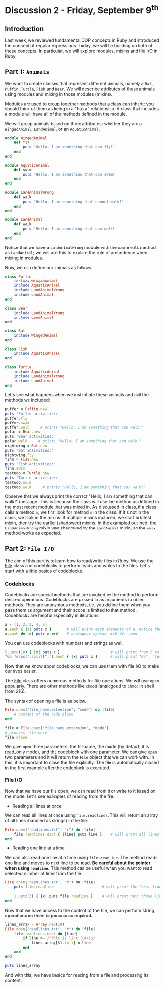 # Discussion 2 - Friday, September 9<sup>th</sup>
 

## Introduction

Last week, we reviewed fundamental OOP concepts in Ruby and introduced the concept of regular expressions. Today, we will be building on both of these concepts. In particular, we will explore modules, mixins and file I/O in Ruby.

## Part 1: `Animals`

We want to create classes that represent different animals, namely a `Bat`, `Puffin`, `Turtle`, `Fish` and `Bear`. We will describe attributes of these animals using modules and mixing in those modules (mixins).

Modules are used to group together methods that a class can inherit: you should think of them as being in a "has a" relationship. A class that includes a module will have all of the methods defined in the module. 

We will group animals based on three attributes: whether they are a `WingedAnimal`, `LandAnimal`, or an `AquaticAnimal`.

```ruby
module WingedAnimal
    def fly
        puts 'Hello, I am something that can fly!'
    end
end

module AquaticAnimal
    def swim
        puts 'Hello, I am something that can swim!'
    end
end

module LandAnimalWrong
    def walk
        puts 'Hello, I am something that cannot walk!'
    end
end

module LandAnimal
    def walk
        puts 'Hello, I am something that can walk!'
    end
end
```

Notice that we have a `LandAnimalWrong` module with the same `walk` method as `LandAnimal`; we will use this to explore the role of precedence when mixing in modules.


Now, we can define our animals as follows:

```ruby
class Puffin
    include WingedAnimal
    include AquaticAnimal
    include LandAnimalWrong
    include LandAnimal 
end

class Bear
    include LandAnimalWrong
    include LandAnimal
end

class Bat
    include WingedAnimal
end

class Fish
    include AquaticAnimal
end

class Turtle
    include AquaticAnimal
    include LandAnimalWrong
    include LandAnimal
end
```

Let's see what happens when we instantiate these animals and call the methods we included:

```ruby
puffer = Puffin.new
puts 'Puffin activities:'
puffer.fly
puffer.swim
puffer.walk     # prints "Hello, I am something that can walk!"
polar = Bear.new
puts 'Bear activities:'
polar.walk     # prints "Hello, I am something that can walk!"
nightwing = Bat.new
puts 'Bat activities:'
nightwing.fly
finn = Fish.new
puts 'Fish activities:'
finn.swim
testudo = Turtle.new
puts 'Turtle activities:'
testudo.swim
testudo.walk     # prints "Hello, I am something that can walk!"
```

Observe that we always print the correct "Hello, I am something that can walk!" message. This is because the class will use the method as defined in the most recent module that was mixed in. As discussed in class, if a class calls a method `m`, we first look for method `m` in the class. If it's not in the class, we look in the mixins: if multiple mixins included, we start in latest mixin, then try the earlier (shadowed) mixins. In the exampled outlined, the `LandAnimalWrong` mixin was shadowed by the `LandAnimal` mixin, so the `walk` method works as expected.

## Part 2: `File I/O`

The aim of this part is to learn how to read/write files in Ruby. We use the [File](https://ruby-doc.org/core-2.5.0/File.html) class and codeblocks to perform reads and writes to the files. Let's start with a little basics of codeblocks.

### Codeblocks

Codeblocks are special methods that are invoked by the method to perform desired operations. Codeblocks are passed in as arguments to other methods. They are anonymous methods, i.e. you define them when you pass them as argument and their scope is limited to that method. Codeblocks are helpful especially in iterations.

```ruby
a = [1, 2, 3, 4, 5]
a.each { |x| puts x }       # will print each elements of a, notice the structure of a codeblock
a.each do |x| puts x end    # analogous syntax with do...end
```

You can use codeblocks with numbers and strings as well.

```ruby
5.upto(10) { |x| puts x }                       # will print from 5 to 10
"Go Terps!".split(",").each { |x| puts x }      # will print "Go", "Terps!"
```

Now that we know about codeblocks, we can use them with file I/O to make our lives easier.

The [File](https://ruby-doc.org/core-2.5.0/File.html) class offers numerous methods for file operations. We will use `open` popularly. There are other methods like `chmod` (analogoud to `chmod` in shell from 216).

The syntax of opening a file is as below.

```ruby
File.open("file_name.extention", "mode") do |file|
    # content of the code block
end

file = File.open("file_name.extension", "mode")
# process file here
file.close
```

We give `open` three parameters: the filename, the mode (by default, it is read_only mode), and the codeblock with one parameter. We can give `open` two parameters and it will return the `File` object that we can work with. In this, it is important to close the file explicitly. The file is automatically closed in the first example after the codeblock is executed. 

### File I/O

Now that we have our file open, we can read from it or write to it based on the mode. Let's see examples of reading from the file.

* Reading all lines at once

We can read all lines at once using `file.readlines`. This will return an array of all lines (handled as strings) in the file.

```ruby
File.open("readlines.txt", "r") do |file|
    file.readlines.each { |line| puts line }    # will print all lines from the file
end
```

* Reading one line at a time

We can also read one line at a time using `file.readline`. The method reads one line and moves to next line to be read. **Be careful about the pointer when using `readline`.** This method can be useful when you want to read selected number of lines from the file.

```ruby
File.open("readlines.txt", "r") do |file|
    puts file.readline                      # will print the first line
    
    1.upto(3) { |x| puts file.readline }    # will print next three lines 
end
```

Now that we have access to the content of the file, we can perform string operations on them to process as required.

```ruby
lines_array = Array.new(10)
File.open("readlines.txt", "r") do |file|
    file.readlines.each do |line|
        if line =~ /^This is line (\d+)$/
            lines_array[$1.to_i] = line
        end
    end
end

puts lines_array
```

And with this, we have basics for reading from a file and processing its content.
